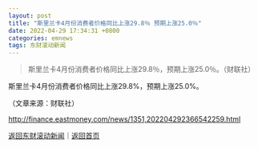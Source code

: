 ```yaml
---
layout: post
title: "斯里兰卡4月份消费者价格同比上涨29.8％ 预期上涨25.0％"
date: 2022-04-29 17:34:31 +0800
categories: emnews
tags: 东财滚动新闻
---
```

> 斯里兰卡4月份消费者价格同比上涨29.8％，预期上涨25.0％。（财联社）

<p>斯里兰卡4月份消费者价格同比上涨29.8%，预期上涨25.0%。</p><p class="em_media">（文章来源：财联社）</p>

<http://finance.eastmoney.com/news/1351,202204292366542259.html>

[返回东财滚动新闻](//finews.withounder.com/emnews/)｜[返回首页](//finews.withounder.com/)